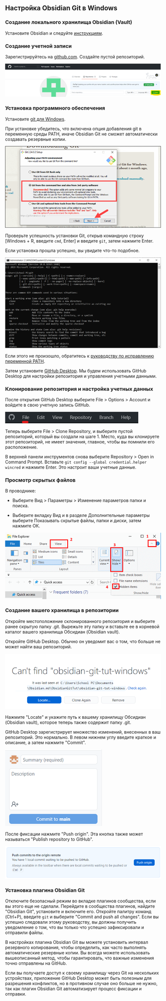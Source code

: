 ## Настройка Obsidian Git в Windows

### Создание локального хранилища Obsidian (Vault)

Установите Obsidian и следуйте [инструкциям](https://help.obsidian.md/Getting+started/Create+a+vault).

### Создание учетной записи

Зарегистрируйтесь на [github.com](https://github.com/). Создайте пустой репозиторий.

![Регистрация на GitHub](attachments/Pasted%20image%2020210325192825.png)

### Установка программного обеспечения

Установите [git для Windows](https://git-scm.com/download/win).

При установке убедитесь, что включена опция добавления git в переменную среды PATH, иначе Obsidian Git не сможет автоматически создавать резервные копии.

![Установка Git](attachments/Pasted%20image%2020210325185111.png)

Проверьте успешность установки Git, открыв командную строку [Windows + R, введите `cmd`, Enter] и введите `git`, затем нажмите Enter.

Если установка прошла успешно, вы увидите что-то подобное.

![Проверка установки Git](attachments/Pasted%20image%2020210325191407.png)

Если этого не произошло, обратитесь к [руководству по исправлению переменной PATH](Fixing%20PATH.md).

Затем установите [GitHub Desktop](https://desktop.github.com/). Мы будем использовать GitHub Desktop для настройки репозитория и управления учетными данными.

### Клонирование репозитория и настройка учетных данных

После открытия GitHub Desktop выберите File > Options > Account и войдите в свою учетную запись GitHub.

![Настройка учетной записи в GitHub Desktop](attachments/Pasted%20image%2020210325202742.png)

Теперь выберите File > Clone Repository, и выберите пустой репозиторий, который вы создали на шаге 1. Место, куда вы клонируете этот репозиторий, не имеет значения, главное, чтобы вы помнили его расположение.

В верхней панели инструментов снова выберите Repository > Open in Command Prompt. Вставьте `git config --global credential.helper wincred` и нажмите Enter. Это настроит ваши учетные данные.

### Просмотр скрытых файлов

В проводнике:

- Выберите Вид > Параметры > Изменение параметров папки и поиска.

- Выберите вкладку Вид и в разделе Дополнительные параметры выберите Показывать скрытые файлы, папки и диски, затем нажмите ОК.

![Просмотр скрытых файлов](attachments/Pasted%20image%2020210325194749.png)

### Создание вашего хранилища в репозитории

Откройте местоположение склонированного репозитория и выберите ранее скрытую папку .git. Вырежьте эту папку и вставьте ее в корневой каталог вашего хранилища Обсидиан (Obsidian vault).

Откройте GitHub Desktop. Обычно он уведомит вас о том, что больше не может найти ваш репозиторий.

![Уведомление о не найденном репозитории](attachments/Pasted%20image%2020210325195430.png)

Нажмите "Locate" и укажите путь к вашему хранилищу Обсидиан (Obsidian vault), которое теперь также содержит папку .git.

GitHub Desktop зарегистрирует множество изменений, внесенных в ваш репозиторий. Это нормально. В левом нижнем углу введите краткое и описание, а затем нажмите "Commit".

![Коммит изменений](attachments/Pasted%20image%2020210325195854.png)

После фиксации нажмите "Push origin". Эта кнопка также может называться "Publish repository to GitHub".

![Отправка изменений на GitHub](attachments/Pasted%20image%2020210325211723.png)

### Установка плагина Obsidian Git

Отключите безопасный режим во вкладке плагинов сообщества, если вы этого еще не сделали. Перейдите в сообщества плагинов, найдите "Obsidian Git", установите и включите его. Откройте палитру команд (Ctrl+P), введите `git` и выберите "Commit and push all changes". Если вы успешно следовали этому руководству, вы должны получить уведомление о том, что вы только что успешно зафиксировали и отправили файлы.

В настройках плагина Obsidian Git вы можете установить интервал резервного копирования, чтобы определить, как часто выполнять автоматические резервные копии. Вы всегда можете использовать вышеописанный метод, чтобы гарантировать, что важные изменения точно отправлены на GitHub.

Если вы получаете доступ к своему хранилищу через Git на нескольких устройствах, приложение GitHub Desktop может быть полезным для разрешения конфликтов, но в противном случае оно больше не нужно, так как плагин Obsidian Git автоматизирует процесс фиксации и отправки.
